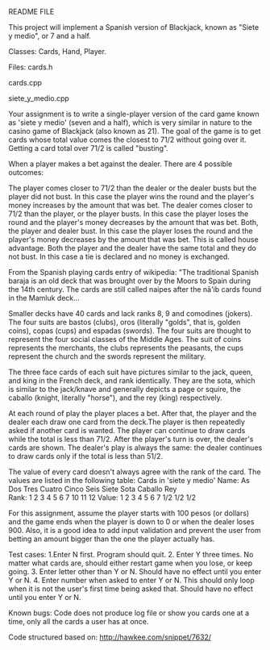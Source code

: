 README FILE

This project will implement a Spanish version of Blackjack, known as "Siete y medio", or 7 and a half.

Classes: Cards, Hand, Player.

Files: cards.h

cards.cpp

siete_y_medio.cpp

Your assignment is to write a single-player version of the card game known as 'siete y medio' (seven and a half), which is very similar in nature to the casino game of Blackjack (also known as 21). The goal of the game is to get cards whose total value comes the closest to 71/2 without going over it. Getting a card total over 71/2 is called "busting". 

When a player makes a bet against the dealer. There are 4 possible outcomes:

The player comes closer to 71/2 than the dealer or the dealer busts but the player did not bust. 
In this case the player wins the round and the player's money increases by the amount that was bet.
The dealer comes closer to 71/2 than the player, or the player busts.
In this case the player loses the round and the player's money decreases by the amount that was bet.
Both, the player and dealer bust.
In this case the player loses the round and the player's money decreases by the amount that was bet. 
This is called house advantage. 
Both the player and the dealer have the same total and  they do not bust.
In this case a tie is declared and no money is exchanged.

From the Spanish playing cards entry of wikipedia: 
"The traditional Spanish baraja is an old deck that was brought over by the Moors to Spain during the 14th century. The cards are still called naipes after the nā'ib cards found in the Mamluk deck... 

Smaller decks have 40 cards and lack ranks 8, 9 and comodines (jokers). The four suits are bastos (clubs), oros (literally "golds", that is, golden coins), copas (cups) and espadas (swords). The four suits are thought to represent the four social classes of the Middle Ages. The suit of coins represents the merchants, the clubs represents the peasants, the cups represent the church and the swords represent the military.

The three face cards of each suit have pictures similar to the jack, queen, and king in the French deck, and rank identically. They are the sota, which is similar to the jack/knave and generally depicts a page or squire, the caballo (knight, literally "horse"), and the rey (king) respectively.

At each round of play the player places a bet. After that, the player and the dealer each draw one card from the deck.The player is then repeatedly asked if another card is wanted. The player can continue to draw cards while the total is less than 71/2. After the player's turn is over, the dealer's cards are shown. The dealer's play is always the same: the dealer continues to draw cards only if the total is less than 51/2.

The value of every card doesn't always agree with the rank of the card. The values are listed in the following table:
Cards in 'siete y medio'
Name:	   As   	  Dos  	  Tres  	 Cuatro 	 Cinco 	  Seis  	 Siete 	  Sota  	Caballo	  Rey  
Rank:	1	2	3	4	5	6	7	10	11	12
Value: 	1	2	3	4	5	6	7	1/2	1/2	1/2

For this assignment, assume the player starts with 100 pesos (or dollars) and the game ends when the player is down to 0 or when the dealer loses 900. Also, it is a good idea to add input validation and prevent the user from betting an amount bigger than the one the player actually has.



Test cases:
1.Enter N first.
Program should quit.
2. Enter Y three times.
No matter what cards are, should either restart game when you lose, or keep going.
3. Enter letter other than Y or N.
Should have no effect until you enter Y or N.
4. Enter number when asked to enter Y or N. This should only loop when it is not the user's first time being asked that.
Should have no effect until you enter Y or N.

Known bugs: Code does not produce log file or show you cards one at a time, only all the cards a user has at once.

Code structured based on: http://hawkee.com/snippet/7632/
